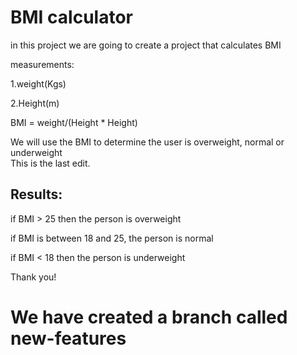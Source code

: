 # BMI calculator
in this project we are going to create a project that calculates BMI

measurements:

1.weight(Kgs)

2.Height(m)

BMI = weight/(Height  * Height)

We will use the BMI to determine the user is overweight, normal or underweight     
This is the last edit.


## Results:

if BMI > 25 then the person is overweight

if BMI is between 18 and 25, the person is normal

if BMI < 18 then the person is underweight

Thank you!

# We have created a branch called new-features

